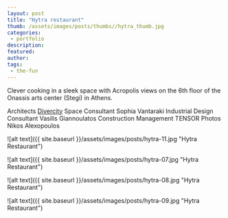 ```yaml
---
layout: post
title: "Hytra restaurant"
thumb: /assets/images/posts/thumbs//hytra_thumb.jpg
categories:
 - portfolio
description:
featured:
author: 
tags:
 - the-fun
---
```


Clever cooking in a sleek space with Acropolis views on the 6th floor of the Onassis arts center (Stegi) in Athens.

<p class="credits">
    <span class="title">Architects</span>
        <span class="contributor"><a href="http://www.divercityarchitects.com/">Divercity</a></span>
    <span class="title">Space Consultant</span>
        <span class="contributor">Sophia Vantaraki</span>
    <span class="title">Industrial Design Consultant</span>
        <span class="contributor">Vasilis Giannoulatos</span>
    <span class="title">Construction Management</span>
        <span class="contributor">TENSOR</span>
    <span class="title">Photos</span>
        <span class="contributor">Nikos Alexopoulos</span>
</p>

![alt text]({{ site.baseurl }}/assets/images/posts/hytra-11.jpg "Hytra Restaurant")

![alt text]({{ site.baseurl }}/assets/images/posts/hytra-07.jpg "Hytra Restaurant")

![alt text]({{ site.baseurl }}/assets/images/posts/hytra-08.jpg "Hytra Restaurant")

![alt text]({{ site.baseurl }}/assets/images/posts/hytra-09.jpg "Hytra Restaurant")
